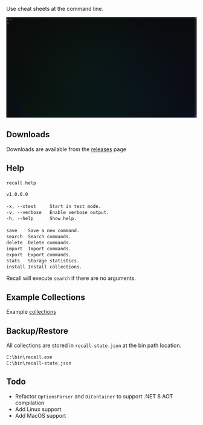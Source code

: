 Use cheat sheets at the command line. 

![gif](https://github.com/DanielJOffner/Recall/blob/main/assets/preview.gif)

## Downloads
Downloads are available from the [releases](https://github.com/DanielJOffner/Recall/releases) page
## Help

`recall help`
```
v1.0.0.0

-x, --xtest     Start in test mode.
-v, --verbose   Enable verbose output.
-h, --help      Show help.

save    Save a new command.
search  Search commands.
delete  Delete commands.
import  Import commands.
export  Export commands.
stats   Storage statistics.
install Install collections.
```

Recall will execute `search` if there are no arguments.

## Example Collections

Example [collections](https://github.com/DanielJOffner/Recall/tree/main/collections)

## Backup/Restore

All collections are stored in `recall-state.json` at the bin path location.
```
C:\bin\recall.exe
C:\bin\recall-state.json
``` 
## Todo
- Refactor `OptionsParser` and `DiContainer` to support .NET 8 AOT compilation
- Add Linux support
- Add MacOS support
